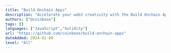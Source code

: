 ```yaml
---
title: "Build Onchain Apps"
description: "Accelerate your web3 creativity with the Build Onchain Apps Toolkit ⛵️"
authors: ["@coinbase"]
tags: []
languages: ["JavaScript","Solidity"]
url: "https://github.com/coinbase/build-onchain-apps"
dateAdded: 2024-01-09
level: "All"
---
```

